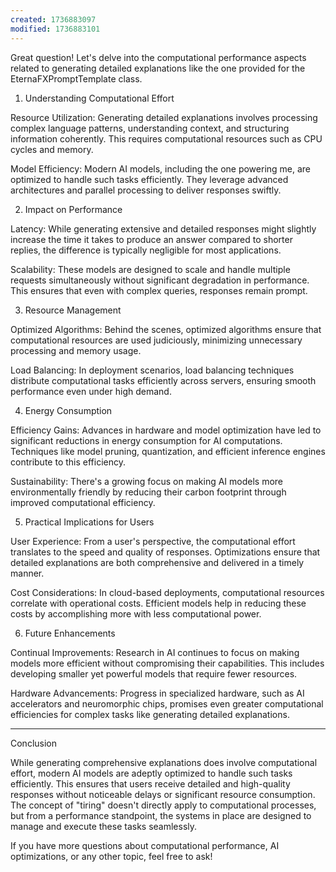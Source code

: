 ```yaml
---
created: 1736883097
modified: 1736883101
---
```


Great question! Let's delve into the computational performance aspects related to generating detailed explanations like the one provided for the EternaFXPromptTemplate class.

1. Understanding Computational Effort

Resource Utilization: Generating detailed explanations involves processing complex language patterns, understanding context, and structuring information coherently. This requires computational resources such as CPU cycles and memory.

Model Efficiency: Modern AI models, including the one powering me, are optimized to handle such tasks efficiently. They leverage advanced architectures and parallel processing to deliver responses swiftly.


2. Impact on Performance

Latency: While generating extensive and detailed responses might slightly increase the time it takes to produce an answer compared to shorter replies, the difference is typically negligible for most applications.

Scalability: These models are designed to scale and handle multiple requests simultaneously without significant degradation in performance. This ensures that even with complex queries, responses remain prompt.


3. Resource Management

Optimized Algorithms: Behind the scenes, optimized algorithms ensure that computational resources are used judiciously, minimizing unnecessary processing and memory usage.

Load Balancing: In deployment scenarios, load balancing techniques distribute computational tasks efficiently across servers, ensuring smooth performance even under high demand.


4. Energy Consumption

Efficiency Gains: Advances in hardware and model optimization have led to significant reductions in energy consumption for AI computations. Techniques like model pruning, quantization, and efficient inference engines contribute to this efficiency.

Sustainability: There's a growing focus on making AI models more environmentally friendly by reducing their carbon footprint through improved computational efficiency.


5. Practical Implications for Users

User Experience: From a user's perspective, the computational effort translates to the speed and quality of responses. Optimizations ensure that detailed explanations are both comprehensive and delivered in a timely manner.

Cost Considerations: In cloud-based deployments, computational resources correlate with operational costs. Efficient models help in reducing these costs by accomplishing more with less computational power.


6. Future Enhancements

Continual Improvements: Research in AI continues to focus on making models more efficient without compromising their capabilities. This includes developing smaller yet powerful models that require fewer resources.

Hardware Advancements: Progress in specialized hardware, such as AI accelerators and neuromorphic chips, promises even greater computational efficiencies for complex tasks like generating detailed explanations.



---

Conclusion

While generating comprehensive explanations does involve computational effort, modern AI models are adeptly optimized to handle such tasks efficiently. This ensures that users receive detailed and high-quality responses without noticeable delays or significant resource consumption. The concept of "tiring" doesn't directly apply to computational processes, but from a performance standpoint, the systems in place are designed to manage and execute these tasks seamlessly.

If you have more questions about computational performance, AI optimizations, or any other topic, feel free to ask!


